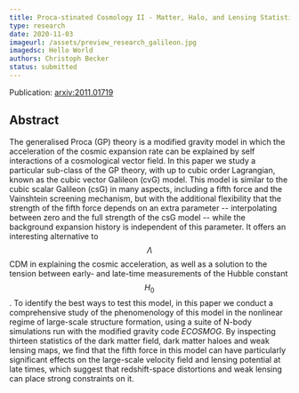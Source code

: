 ```yaml
---
title: Proca-stinated Cosmology II - Matter, Halo, and Lensing Statistics in the vector Galileon
type: research
date: 2020-11-03
imageurl: /assets/preview_research_galileon.jpg
imagedsc: Hello World
authors: Christoph Becker
status: submitted
---
```


Publication: [arxiv:2011.01719](https://arxiv.org/pdf/2011.01719.pdf)

## Abstract

The generalised Proca (GP) theory is a modified gravity model in which the acceleration of the cosmic expansion rate can be explained by self interactions of a cosmological vector field. In this paper we study a particular sub-class of the GP theory, with up to cubic order Lagrangian, known as the cubic vector Galileon (cvG) model. This model is similar to the cubic scalar Galileon (csG) in many aspects, including a fifth force and the Vainshtein screening mechanism, but with the additional flexibility that the strength of the fifth force depends on an extra parameter -- interpolating between zero and the full strength of the csG model -- while the background expansion history is independent of this parameter. It offers an interesting alternative to $$\Lambda$$CDM in explaining the cosmic acceleration, as well as a solution to the tension between early- and late-time measurements of the Hubble constant $$H_0$$. To identify the best ways to test this model, in this paper we conduct a comprehensive study of the phenomenology of this model in the nonlinear regime of large-scale structure formation, using a suite of N-body simulations run with the modified gravity code _ECOSMOG_. By inspecting thirteen statistics of the dark matter field, dark matter haloes and weak lensing maps, we find that the fifth force in this model can have particularly significant effects on the large-scale velocity field and lensing potential at late times, which suggest that redshift-space distortions and weak lensing can place strong constraints on it.

